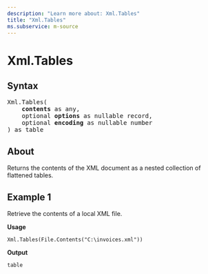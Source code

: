 ```yaml
---
description: "Learn more about: Xml.Tables"
title: "Xml.Tables"
ms.subservice: m-source
---
```

# Xml.Tables

## Syntax

<pre>
Xml.Tables(
    <b>contents</b> as any,
    optional <b>options</b> as nullable record,
    optional <b>encoding</b> as nullable number
) as table
</pre>

## About

Returns the contents of the XML document as a nested collection of flattened tables.

## Example 1

Retrieve the contents of a local XML file.

**Usage**

```powerquery-m
Xml.Tables(File.Contents("C:\invoices.xml"))
```

**Output**

`table`
